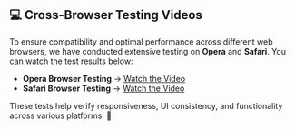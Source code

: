 ## **💻 Cross-Browser Testing Videos**  

To ensure compatibility and optimal performance across different web browsers, we have conducted extensive testing on **Opera** and **Safari**. You can watch the test results below:  

- **Opera Browser Testing** → [Watch the Video](https://drive.google.com/file/d/1BCn3olNW3AfqmRaoPN0mLPm9amU5T8WV/view?usp=drive_link)  
- **Safari Browser Testing** → [Watch the Video](https://drive.google.com/file/d/1aS6QF-8ucNsAhB69cpDvNrqhu4KkYMFb/view?usp=drive_link)  

These tests help verify responsiveness, UI consistency, and functionality across various platforms. 🚀  
